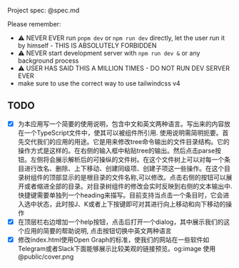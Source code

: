 Project spec: @spec.md

Please remember:
- ⚠️ NEVER EVER run `pnpm dev` or `npm run dev` directly, let the user run it by himself - THIS IS ABSOLUTELY FORBIDDEN
- ⚠️ NEVER start development server with `npm run dev &` or any background process
- ⚠️ USER HAS SAID THIS A MILLION TIMES - DO NOT RUN DEV SERVER EVER
- make sure to use the correct way to use tailwindcss v4

## TODO

- [x] 为本应用写一个简要的使用说明，包含中文和英文两种语言。写出来的内容放在一个TypeScript文件中，使其可以被组件所引用. 使用说明需简明扼要。首先交代我们的应用的用途。它是用来修改tree命令输出的文件目录结构。它的操作方式是这样的。在右侧的输入框中粘贴tree的输出。然后点击parse按钮。左侧将会展示解析后的可操纵的文件树。在这个文件树上可以对每一个条目进行改名、删除、上下移动、创建同级项、创建子项这一些操作。在这个目录树组件的顶部显示的是根目录的文件名称,可以修改。点击右侧的按钮可以展开或者缩进全部的目录。对目录树组件的修改会实时反映到右侧的文本输出中. 快捷键需要单独列一个heading来描写。目前支持当点击一个条目时，它会进入选中状态，此时按J、K或者上下按键即可对其进行向上移动和向下移动的操作
- [x] 在顶层栏右边增加一个help按钮，点击后打开一个dialog，其中展示我们的这个应用的简要的帮助说明, 点击按钮切换中英文两种语言
- [x] 修改index.html使用Open Graph的标准，使我们的网站在一些软件如Telegram或者Slack下面能够展示比较美观的链接预览。og:image 使用 @public/cover.png 
